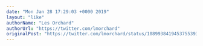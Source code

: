 ```yaml
---
date: "Mon Jan 28 17:29:03 +0000 2019"
layout: "like"
authorName: "Les Orchard"
authorUrl: "https://twitter.com/lmorchard"
originalPost: "https://twitter.com/lmorchard/status/1089938419453755393"
---
```

